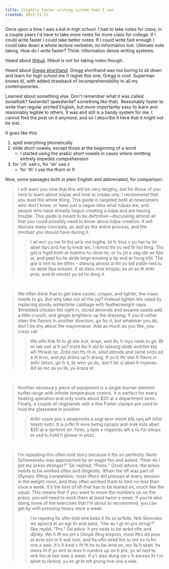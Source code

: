```yaml
---
title: Slightly faster writing system that I use
created: 2022-11-21
---
```

Once upon a time I was a kid in high school. I had to take notes for class; in a couple years I'd have to take more notes for more class for college. If I could write faster I could take better notes. If I could write fast enough I could take down a whole lecture verbatim; no information lost. Ultimate note taking. How do I write faster? Think: information dense writing systems.

Heard about [Ithkuil](http://www.ithkuil.net/). Ithkuil is not for taking notes though.

Heard about [Gregg shorthand](https://en.wikipedia.org/wiki/Gregg_shorthand). Gregg shorthand was too boring to sit down and learn for high school me (I regret this one; Gregg is cool. Superman knows it), with added drawback of incomprehensibility to all my contemporaries.

Learned about something else. Don't remember what it was called (smalltalk? fastwrite? speedwrite? something like that). Reasonably faster to write than regular printed English, but more importantly easy to learn and reasonably legible to others. It was and still is a handy system for me. I cannot find the post on it anymore, and so I describe it here that it might not be lost.

It goes like this:
  1. spell everything phonetically
  2. elide short vowels, except those at the beginning of a word
      - I started using the arabic short vowels in cases where omitting entirely impedes comprehension
  3. for 'ch' use *c*, for 'sh' use *z*
      - for 'th' I use the thorn or *ħ*

Now, some passages both in plain English and abbreviated, for comparison:

>I will warn you now that this will be very lengthy, but for those of you here to learn about tulpas and how to create one, I recommend that you read the whole thing. This guide is targeted both at newcomers who don’t know, or have just a vague idea what tulpas are, and people who have already begun creating a tulpa and are having trouble. This guide is meant to be definitive—discussing almost all that you could possibly need to know about tulpa-creation. It will discuss many concepts, as well as the entire process, and the mindset you should have during it.
>
>>I wl wrn yu nw ħt ths wl b vre lngthe, bt fr thos v yu her tu lrn abwt tlps and hw tu kreat wn, I rkmnd tht yu red th hol thng. Ths gid is trgtd both at nukmrs hu dont no, or hv jst a vag ide wt tlps ar, and pepl hu hv alrde begn kreatng a tlp and ar hvng trbl. Ths gid is mnt tu be dfntv - dsksng almost al tht yu kld psble ned tu no abwt tlpa-kreazn. It wl dsks mne knspts, as wl as th entir prss, and th mindst yu zd hv drng it.

<br>

>We often think that to get slaw cooler, crisper, and lighter, the mayo needs to go. But why take out all the joy? Instead lighten the salad by replacing sturdy wintertime cabbage with featherweight napa. Shredded chicken fits right in, sliced almonds and sesame seeds add a little crunch, and ginger brightens up the dressing. If you’d rather steer the flavors in another direction, go for it, but whatever you do, don’t be shy about the mayonnaise. Add as much as you like, you crazy cat.
>
>>We oftn ħnk ħt tu gt slw kulr, krspr, and litr, ħ myo neds tu go. Bt wi tak owt al ħ joi? Instd litn ħ sld bi rplasng strde wntrtim kbj wħ fħrwat np. Zrdd ckn fts rit in, slisd almnds and ssme seds ad a ltl krnc, and jnjr britns up ħ drsng. If yu'd rħr ster ħ flavrs in anħr drkzn, go fr it, bt wtvr yu du, don't be zi abwt ħ myonas. Ad as mc as yu lik, yu kraze kt.

<br>

>Another necessary piece of equipment is a single-burner element buffet range with infinite temperature control. It is perfect for every heating operation and only costs about $20 at a department store. Finally, a couple of ringstands with a few Fisher clamps are used to hold the glassware in position.
>
>>Anħr nssre pes v ekwpmntis a sngl-brnr elmnt bfa ranj wħ infnt tmprtr kntrl. It is prfkt fr evre hetng oprazn and onle ksts abwt $20 at a dprtmnt str. Finle, a kple v rngstnds wħ a fu Fzr klmps ar usd tu hold ħ glswar in pszn.

<br>

>I’m repeating this often-told story because it fits so perfectly. Norb Schemansky was approached by an eager fan and asked, “How do I get my press stronger?” Ski replied, “Press.” Good advice: the press needs to be worked often and diligently. When the lift was part of Olympic lifting competition, most lifters did presses at every session in the weight room, and they often worked them to limit no less than once a week. It’s the kind of lift that has to be leaned on, much like the squat. This means that if you want to move the numbers up on the press, you will need to work them at least twice a week. If you’re also doing some of the exercises that I’m about to recommend, you can get by with pressing heavy once a week.
>
>>I'm repetng ħs oftn-told stre beks it fts so prfktle. Nrb Skmnske ws aprocd bi an egr fn and askd, "Hw du I gt mi prs strngr?" Ske replid, "Prs." Gd advis: ħ prs neds tu be wrkd oftn and dljntly. Wn ħ lft ws prt v Olmpk lftng kmptzn, most lftrs dd prss at evre szn in ħ wat rum, and ħa oftn wrkd ħm tu lmt no ls ħn ons a wek. It's ħ kind v lft ħt hs tu be lend on, mc lik ħ skwt. ħs mens ħt if yu wnt tu muv ħ numbrs up on ħ prs, yu wl ned tu wrk ħm at lest twis a week. If y'r also dung sm v ħ exrsiss ħt I'm abwt tu rkmnd, yu kn gt bi wħ prsng hve ons a wek.
